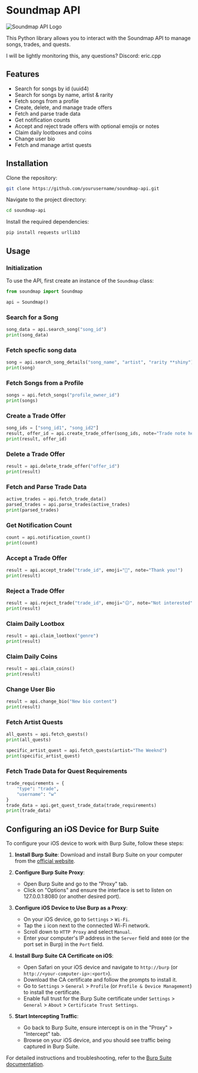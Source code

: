 
# Soundmap API

![Soundmap API Logo](https://e-e.tools/soundmap.png)

This Python library allows you to interact with the Soundmap API to manage songs, trades, and quests.

I will be lightly monitoring this, any questions? Discord: eric.cpp

## Features

- Search for songs by id (uuid4)
- Search for songs by name, artist & rarity
- Fetch songs from a profile
- Create, delete, and manage trade offers
- Fetch and parse trade data
- Get notification counts
- Accept and reject trade offers with optional emojis or notes
- Claim daily lootboxes and coins
- Change user bio
- Fetch and manage artist quests

## Installation

Clone the repository:

```sh
git clone https://github.com/yourusername/soundmap-api.git
```

Navigate to the project directory:

```sh
cd soundmap-api
```

Install the required dependencies:

```sh
pip install requests urllib3
```

## Usage

### Initialization

To use the API, first create an instance of the `Soundmap` class:

```python
from soundmap import Soundmap

api = Soundmap()
```

### Search for a Song

```python
song_data = api.search_song("song_id")
print(song_data)
```

### Fetch specfic song data

```python
song = api.search_song_details("song_name", "artist", "rarity **shiny")
print(song)
```

### Fetch Songs from a Profile

```python
songs = api.fetch_songs("profile_owner_id")
print(songs)
```

### Create a Trade Offer

```python
song_ids = ["song_id1", "song_id2"]
result, offer_id = api.create_trade_offer(song_ids, note="Trade note here")
print(result, offer_id)
```

### Delete a Trade Offer

```python
result = api.delete_trade_offer("offer_id")
print(result)
```

### Fetch and Parse Trade Data

```python
active_trades = api.fetch_trade_data()
parsed_trades = api.parse_trades(active_trades)
print(parsed_trades)
```

### Get Notification Count

```python
count = api.notification_count()
print(count)
```

### Accept a Trade Offer

```python
result = api.accept_trade("trade_id", emoji="🤝", note="Thank you!")
print(result)
```

### Reject a Trade Offer

```python
result = api.reject_trade("trade_id", emoji="😐", note="Not interested")
print(result)
```

### Claim Daily Lootbox

```python
result = api.claim_lootbox("genre")
print(result)
```

### Claim Daily Coins

```python
result = api.claim_coins()
print(result)
```

### Change User Bio

```python
result = api.change_bio("New bio content")
print(result)
```

### Fetch Artist Quests

```python
all_quests = api.fetch_quests()
print(all_quests)

specific_artist_quest = api.fetch_quests(artist="The Weeknd")
print(specific_artist_quest)
```

### Fetch Trade Data for Quest Requirements

```python
trade_requirements = {
    "type": "trade",
    "username": "w"
}
trade_data = api.get_quest_trade_data(trade_requirements)
print(trade_data)
```

## Configuring an iOS Device for Burp Suite

To configure your iOS device to work with Burp Suite, follow these steps:

1. **Install Burp Suite**: Download and install Burp Suite on your computer from the [official website](https://portswigger.net/burp).

2. **Configure Burp Suite Proxy**:
   - Open Burp Suite and go to the "Proxy" tab.
   - Click on "Options" and ensure the interface is set to listen on 127.0.0.1:8080 (or another desired port).

3. **Configure iOS Device to Use Burp as a Proxy**:
   - On your iOS device, go to `Settings` > `Wi-Fi`.
   - Tap the `i` icon next to the connected Wi-Fi network.
   - Scroll down to `HTTP Proxy` and select `Manual`.
   - Enter your computer's IP address in the `Server` field and `8080` (or the port set in Burp) in the `Port` field.

4. **Install Burp Suite CA Certificate on iOS**:
   - Open Safari on your iOS device and navigate to `http://burp` (or `http://<your-computer-ip>:<port>`).
   - Download the CA certificate and follow the prompts to install it.
   - Go to `Settings` > `General` > `Profile` (or `Profile & Device Management`) to install the certificate.
   - Enable full trust for the Burp Suite certificate under `Settings` > `General` > `About` > `Certificate Trust Settings`.

5. **Start Intercepting Traffic**:
   - Go back to Burp Suite, ensure intercept is on in the "Proxy" > "Intercept" tab.
   - Browse on your iOS device, and you should see traffic being captured in Burp Suite.

For detailed instructions and troubleshooting, refer to the [Burp Suite documentation](https://portswigger.net/burp/documentation/desktop/mobile/config-ios-device).
